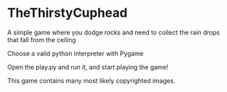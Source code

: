 # TheThirstyCuphead

A simple game where you dodge rocks and need to collect the rain drops that fall from the ceiling



Choose a valid python interpreter with Pygame

Open the play.py and run it, and start playing the game!


This game contains many most likely copyrighted images.
